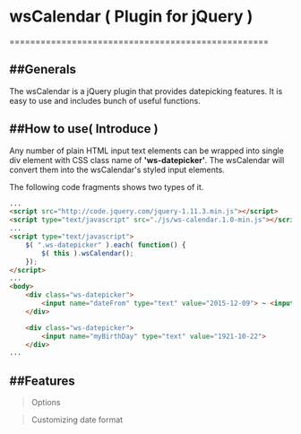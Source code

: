 # wsCalendar ( Plugin for jQuery )
==================================================

##Generals
--------------------------------------
The wsCalendar is a jQuery plugin that provides datepicking features. It is easy to use and includes bunch of useful functions.


##How to use( Introduce )
--------------------------------------
Any number of plain HTML input text elements can be wrapped into single div element with CSS class name of __'ws-datepicker'__.
The wsCalendar will convert them into the wsCalendar's styled input elements.

The following code fragments shows two types of it.

```html
...
<script src="http://code.jquery.com/jquery-1.11.3.min.js"></script>
<script type="text/javascript" src="./js/ws-calendar.1.0-min.js"></script>
...
<script type="text/javascript">
    $( ".ws-datepicker" ).each( function() {
        $( this ).wsCalendar();
    });
</script>
...
<body>
    <div class="ws-datepicker">
        <input name="dateFrom" type="text" value="2015-12-09"> ~ <input name="dateTo" type="text" value="2015-12-31">
    </div>

    <div class="ws-datepicker">
        <input name="myBirthDay" type="text" value="1921-10-22">
    </div>
...
```

##Features
-------------------------------------

  > Options
  
  > Customizing date format
